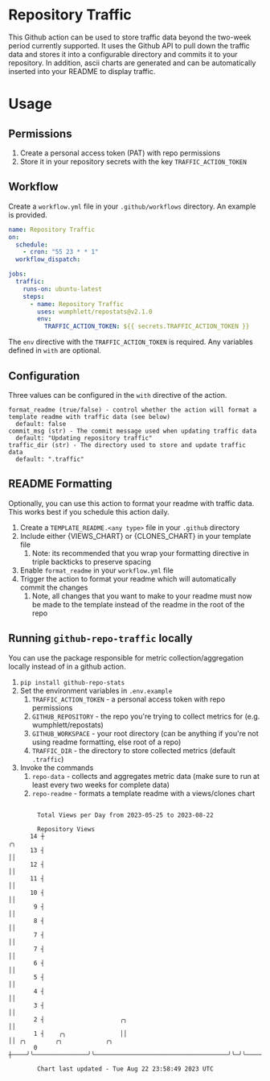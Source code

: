 # Repository Traffic

This Github action can be used to store traffic data beyond the two-week period currently supported.
It uses the Github API to pull down the traffic data and stores it into a configurable directory and commits it to your 
repository. In addition, ascii charts are generated and can be automatically inserted into your README to display traffic.

# Usage
## Permissions
1. Create a personal access token (PAT) with repo permissions
2. Store it in your repository secrets with the key `TRAFFIC_ACTION_TOKEN`

## Workflow
Create a `workflow.yml` file in your `.github/workflows` directory. An example is provided.

```yaml
name: Repository Traffic
on:
  schedule:
    - cron: "55 23 * * 1"
  workflow_dispatch:

jobs:
  traffic:
    runs-on: ubuntu-latest
    steps:
      - name: Repository Traffic
        uses: wumphlett/repostats@v2.1.0
        env:
          TRAFFIC_ACTION_TOKEN: ${{ secrets.TRAFFIC_ACTION_TOKEN }}
```
The `env` directive with the `TRAFFIC_ACTION_TOKEN` is required. Any variables defined in `with` are optional.

## Configuration
Three values can be configured in the `with` directive of the action.
```
format_readme (true/false) - control whether the action will format a template readme with traffic data (see below)
  default: false
commit_msg (str) - The commit message used when updating traffic data
  default: "Updating repository traffic"
traffic_dir (str) - The directory used to store and update traffic data
  default: ".traffic"
```

## README Formatting
Optionally, you can use this action to format your readme with traffic data. This works best if you schedule this action
daily.

1. Create a `TEMPLATE_README.<any type>` file in your `.github` directory
2. Include either {VIEWS_CHART} or {CLONES_CHART} in your template file
   1. Note: its recommended that you wrap your formatting directive in triple backticks to preserve spacing
3. Enable `format_readme` in your `workflow.yml` file
4. Trigger the action to format your readme which will automatically commit the changes
   1. Note, all changes that you want to make to your readme must now be made to the template instead of the readme in the root of the repo

## Running `github-repo-traffic` locally
You can use the package responsible for metric collection/aggregation locally instead of in a github action.

1. `pip install github-repo-stats`
2. Set the environment variables in `.env.example`
   1. `TRAFFIC_ACTION_TOKEN` - a personal access token with repo permissions
   2. `GITHUB_REPOSITORY` - the repo you're trying to collect metrics for (e.g. wumphlett/repostats)
   3. `GITHUB_WORKSPACE` - your root directory (can be anything if you're not using readme formatting, else root of a repo)
   4. `TRAFFIC_DIR` - the directory to store collected metrics (default `.traffic`)
3. Invoke the commands
   1. `repo-data` - collects and aggregates metric data (make sure to run at least every two weeks for complete data)
   2. `repo-readme` - formats a template readme with a views/clones chart

```

        Total Views per Day from 2023-05-25 to 2023-08-22

        Repository Views
      14 ┼                                                            ╭╮
      13 ┤                                                            ││
      12 ┤                                                            ││
      11 ┤                                                            ││
      10 ┤                                                            ││
       9 ┤                                                            ││
       8 ┤                                                            ││
       7 ┤                                                            ││
       7 ┤                                                            ││
       6 ┤                                                            ││
       5 ┤                                                            ││
       4 ┤                                                            ││
       3 ┤                                                            ││
       2 ┤                     ╭╮                                     ││
       1 ┤    ╭╮               ││                                     ││ ╭╮        ╭╮            ╭╮
       0 ┼────╯╰───────────────╯╰─────────────────────────────────────╯╰─╯╰────────╯╰────────────╯╰

        Chart last updated - Tue Aug 22 23:58:49 2023 UTC
        
```
